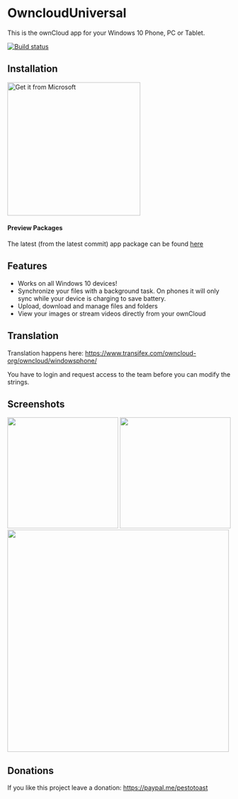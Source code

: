 # OwncloudUniversal
This is the ownCloud app for your Windows 10 Phone, PC or Tablet.

[![Build status](https://ci.appveyor.com/api/projects/status/rrsqmfv03gos8vmq?svg=true)](https://ci.appveyor.com/project/DeepDiver1975/ownclouduniversal)
## Installation
<a href="https://www.microsoft.com/store/apps/9pj6d2hkq1zt?ocid=badge"><img src="https://assets.windowsphone.com/85864462-9c82-451e-9355-a3d5f874397a/English_get-it-from-MS_InvariantCulture_Default.png" width="300" alt="Get it from Microsoft" /></a>


#### Preview Packages
The latest (from the latest commit) app package can be found [here](https://ci.appveyor.com/project/DeepDiver1975/ownclouduniversal/build/artifacts)

## Features
- Works on all Windows 10 devices!
- Synchronize your files with a background task. On phones it will only sync while your device is charging to save battery.
- Upload, download and manage files and folders
- View your images or stream videos directly from your ownCloud

## Translation
Translation happens here: https://www.transifex.com/owncloud-org/owncloud/windowsphone/

You have to login and request access to the team before you can modify the strings.

## Screenshots
<kbd><img src="https://github.com/owncloud/OwncloudUniversal/blob/master/screenshots/screenshot1.png" width="250"/></kbd>
<kbd><img src="https://github.com/owncloud/OwncloudUniversal/blob/master/screenshots/screenshot2.png" width="250"/></kbd>
<br>
<kbd><img src="https://github.com/owncloud/OwncloudUniversal/blob/master/screenshots/screenshot3.png" width="500"/></kbd>

## Donations
If you like this project leave a donation:
https://paypal.me/pestotoast
